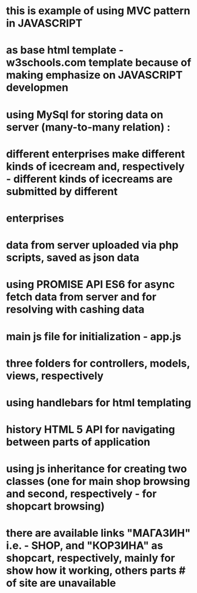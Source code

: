 # this is example of  using MVC pattern in JAVASCRIPT
# as base html template - w3schools.com template because of making emphasize on JAVASCRIPT developmen 
# using MySql for storing data on server (many-to-many relation) : 
# different enterprises make different kinds of icecream and, respectively - different kinds of icecreams are submitted by different 
# enterprises
# data from server uploaded via php scripts, saved as json data
# using PROMISE API ES6 for async fetch data from server and for resolving with cashing data 
# main js file for initialization - app.js
# three folders for controllers, models, views, respectively
# using handlebars for html templating
# history HTML 5 API for navigating between parts of application
# using js inheritance for creating two classes (one for main shop browsing and second, respectively - for shopcart browsing)
# there are available links "МАГАЗИН"  i.e. - SHOP, and "КОРЗИНА" as shopcart, respectively, mainly for show how it working, others parts # of site are unavailable
#
#
#
#
#
#

